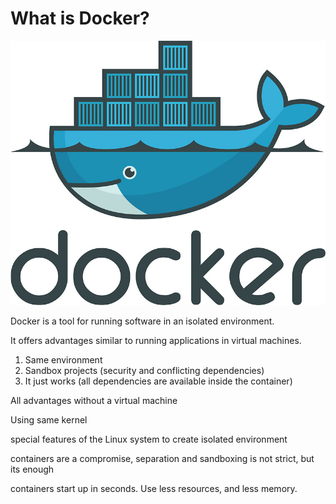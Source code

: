# What is Docker?

![Docker logo](img/docker-logo.jpg)

Docker is a tool for running software in an isolated environment.

It offers advantages similar to running applications in virtual machines.

1. Same environment
2. Sandbox projects \(security and conflicting dependencies\)
3. It just works \(all dependencies are available inside the container\)

All advantages without a virtual machine



Using same kernel

special features of the Linux system to create isolated environment

containers are a compromise, separation and sandboxing is not strict, but its enough

containers start up in seconds. Use less resources, and less memory.

